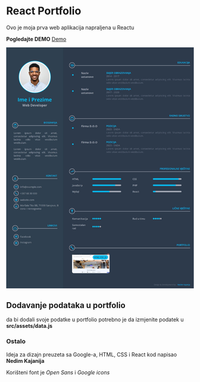 # **React Portfolio**

Ovo je moja prva web aplikacija napraljena u Reactu

**Pogledajte DEMO**
[Demo](https://kajanija.github.io/React-Portfolio/)

![slika](./src/assets/images/screenshot.jpeg)

## Dodavanje podataka u portfolio

da bi dodali svoje podatke u portfolio potrebno je da izmjenite podatek u **src/assets/data.js**

### Ostalo

Ideja za dizajn preuzeta sa Google-a, HTML, CSS i React kod napisao **Nedim Kajanija**

Korišteni font je _Open Sans_ i _Google icons_
